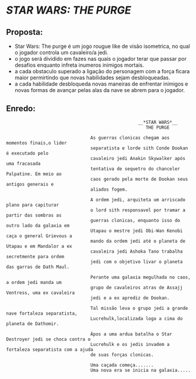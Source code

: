 # _STAR WARS: THE PURGE_
  
## Proposta:
  - Star Wars: The purge é um jogo rougue like de visão isometrica, no qual o jogador controla um cavaleiro/a jedi.
  - o jogo será dividido em fazes nas quais o jogador terar que passar por desafios enquanto infreta inumeros inimigos mortais.
  - a cada obstaculo superado a ligação do personagem com a força ficara maior permirtindo que novas habilidades sejam desbloqueadas.
  - a cada habilidade desbloqueda novas maneiras de enfrentar inimigos e novas formas de avançar pelas alas da nave se abrem para o jogador.

## Enredo:
                                                      __*STAR WARS*__
                                                         THE PURGE

                                    As guerras clonicas chegam aos momentos finais,o lider 
                                    separatista e lorde sith Conde Dookan é executado pelo 
                                    cavaleiro jedi Anakin Skywalker após uma fracasada 
                                    tentativa de sequetro do chanceler Palpatine. Em meio ao
                                    caos gerado pela morte de Dookan seus antigos generais e 
                                    aliados fogem.

                                    A ordem jedi, arquiteta um arriscado plano para capiturar 
                                    o lord sith responsavel por tramar a partir das sombras as
                                    guerras clonicas, enquanto isso do outro lado da galaxia em 
                                    Utapau o mestre jedi Obi-Wan Kenobi caça o general Grievous a 
                                    mando da ordem jedi até o planeta de Utapau e em Mandalor a ex 
                                    cavaleira jedi Ashoka Tano trabalha secretmente para ordem 
                                    jedi com o objetivo livar o planeta das garras de Dath Maul.

                                    Perante uma galaxia megulhada no caos, a ordem jedi manda um
                                    grupo de cavaleiros atras de Assajj Ventress, uma ex cavaleira 
                                    jedi e a ex aprediz de Dookan. 
                                        
                                    Tal missão leva o grupo jedi a grande nave fortaleza separatista, 
                                    Lucrehulk,localizada logo a cima do planeta de Dathomir. 
                                        
                                    Ápos a uma ardua batalha o Star Destroyer jedi se choca contra o 
                                    Lucrehulk e os jedis invadem a fortaleza separatista com a ajuda 
                                    de suas forças clonicas.

                                    Uma caçada começa....... 
                                    Uma nova era se inicia na galaxia.....
                                        

